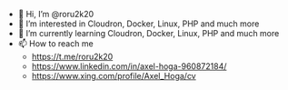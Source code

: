 - 👋 Hi, I’m @roru2k20
- 👀 I’m interested in Cloudron, Docker, Linux, PHP and much more
- 🌱 I’m currently learning Cloudron, Docker, Linux, PHP and much more
- 📫 How to reach me 
  - https://t.me/roru2k20
  - https://www.linkedin.com/in/axel-hoga-960872184/
  - https://www.xing.com/profile/Axel_Hoga/cv
